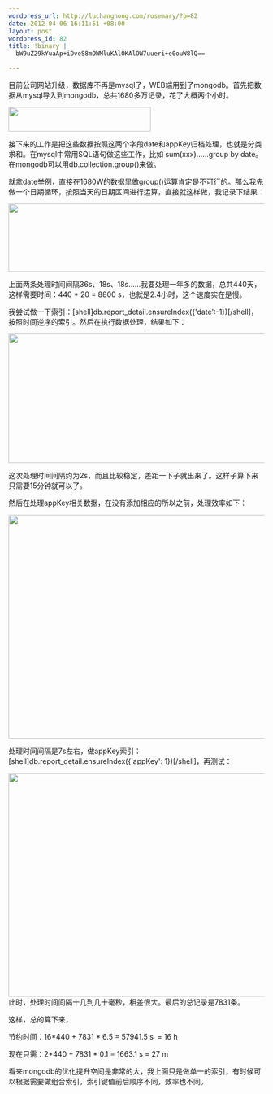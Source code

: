 ```yaml
--- 
wordpress_url: http://luchanghong.com/rosemary/?p=82
date: 2012-04-06 16:11:51 +08:00
layout: post
wordpress_id: 82
title: !binary |
  bW9uZ29kYuaAp+iDveS8mOWMluKAlOKAlOW7uueri+e0ouW8lQ==

---
```

目前公司网站升级，数据库不再是mysql了，WEB端用到了mongodb。首先把数据从mysql导入到mongodb，总共1680多万记录，花了大概两个小时。

<a href="http://luchanghong.com/rosemary/wp-content/uploads/2012/04/KF45T7I8YTT5Q3C@C7.jpg"><img class="alignnone size-full wp-image-83" title="KF45T7I8Y](`T)T5Q3C@[C7" src="http://luchanghong.com/rosemary/wp-content/uploads/2012/04/KF45T7I8YTT5Q3C@C7.jpg" alt="" width="280" height="48" /></a>

接下来的工作是把这些数据按照这两个字段date和appKey归档处理，也就是分类求和。在mysql中常用SQL语句做这些工作，比如 sum(xxx)……group by date。在mongodb可以用db.collection.group()来做。

就拿date举例，直接在1680W的数据里做group()运算肯定是不可行的。那么我先做一个日期循环，按照当天的日期区间进行运算，直接就这样做，我记录下结果：

<a href="http://luchanghong.com/rosemary/wp-content/uploads/2012/04/1.jpg"><img class="alignnone size-full wp-image-85" title="1" src="http://luchanghong.com/rosemary/wp-content/uploads/2012/04/1.jpg" alt="" width="642" height="134" /></a>

上面两条处理时间间隔36s、18s、18s……我要处理一年多的数据，总共440天，这样需要时间：440 * 20 = 8800 s，也就是2.4小时，这个速度实在是慢。

我尝试做一下索引：[shell]db.report_detail.ensureIndex({'date':-1})[/shell]，按照时间逆序的索引。然后在执行数据处理，结果如下：

<a href="http://luchanghong.com/rosemary/wp-content/uploads/2012/04/IBPW3M8G_WNTG99OKU.jpg"><img class="alignnone size-full wp-image-87" title="`I(BPW]3M8G_WNTG99OK)`U" src="http://luchanghong.com/rosemary/wp-content/uploads/2012/04/IBPW3M8G_WNTG99OKU.jpg" alt="" width="641" height="254" /></a>

这次处理时间间隔约为2s，而且比较稳定，差距一下子就出来了。这样子算下来只需要15分钟就可以了。

然后在处理appKey相关数据，在没有添加相应的所以之前，处理效率如下：

<a href="http://luchanghong.com/rosemary/wp-content/uploads/2012/04/CENESB2KKKV_6ES08WR5PG.jpg"><img class="alignnone size-full wp-image-88" title="CENESB(2KKKV_6ES08WR5PG" src="http://luchanghong.com/rosemary/wp-content/uploads/2012/04/CENESB2KKKV_6ES08WR5PG.jpg" alt="" width="681" height="440" /></a>

处理时间间隔是7s左右，做appKey索引：[shell]db.report_detail.ensureIndex({'appKey': 1})[/shell]，再测试：
<div><a href="http://luchanghong.com/rosemary/wp-content/uploads/2012/04/RW8VWC4WCAA_7SRB7KJJ.jpg"><img class="alignnone size-full wp-image-89" title="RW8(VWC{`4WCAA_7SRB7KJJ" src="http://luchanghong.com/rosemary/wp-content/uploads/2012/04/RW8VWC4WCAA_7SRB7KJJ.jpg" alt="" width="681" height="440" /></a></div>
此时，处理时间间隔十几到几十毫秒，相差很大。最后的总记录是7831条。

这样，总的算下来，

节约时间：16*440 + 7831 * 6.5 = 57941.5 s  = 16 h

现在只需：2*440 + 7831 * 0.1 = 1663.1 s = 27 m

看来mongodb的优化提升空间是非常的大，我上面只是做单一的索引，有时候可以根据需要做组合索引，索引键值前后顺序不同，效率也不同。
